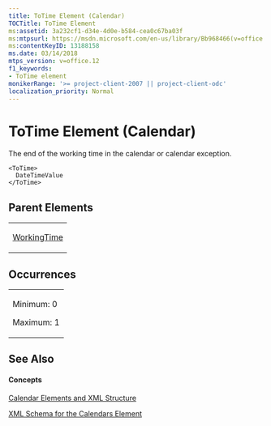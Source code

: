 ```yaml
---
title: ToTime Element (Calendar)
TOCTitle: ToTime Element
ms:assetid: 3a232cf1-d34e-4d0e-b584-cea0c67ba03f
ms:mtpsurl: https://msdn.microsoft.com/en-us/library/Bb968466(v=office.12)
ms:contentKeyID: 13188158
ms.date: 03/14/2018
mtps_version: v=office.12
f1_keywords:
- ToTime element
monikerRange: '>= project-client-2007 || project-client-odc'
localization_priority: Normal
---
```


# ToTime Element (Calendar)




The end of the working time in the calendar or calendar exception.

    <ToTime>
      DateTimeValue
    </ToTime>

## Parent Elements

<table>
<colgroup>
<col style="width: 100%" />
</colgroup>
<tbody>
<tr class="odd">
<td><p><a href="workingtime-element-calendar.md">WorkingTime</a></p></td>
</tr>
</tbody>
</table>

## Occurrences

<table>
<colgroup>
<col style="width: 100%" />
</colgroup>
<tbody>
<tr class="odd">
<td><p>Minimum: 0</p>
<p>Maximum: 1</p></td>
</tr>
</tbody>
</table>

## See Also

#### Concepts

[Calendar Elements and XML Structure](calendar-elements-and-xml-structure.md)

[XML Schema for the Calendars Element](xml-schema-for-the-calendars-element.md)


